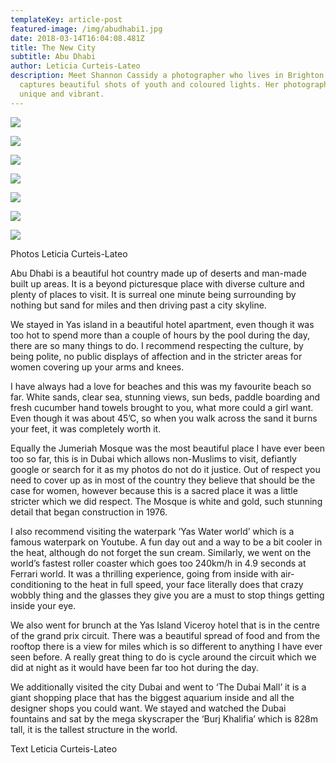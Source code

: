 ```yaml
---
templateKey: article-post
featured-image: /img/abudhabi1.jpg
date: 2018-03-14T16:04:08.481Z
title: The New City
subtitle: Abu Dhabi
author: Leticia Curteis-Lateo
description: Meet Shannon Cassidy a photographer who lives in Brighton who
  captures beautiful shots of youth and coloured lights. Her photography is
  unique and vibrant.
---
```

![](/img/abudhabi1.jpg)

![](/img/abudhabi2.jpg)

![](/img/abudhabi3.jpg)

![](/img/abudhabi4.jpg)

![](/img/abudhabi5.jpg)

![](/img/abudhabi6.jpg)

![](/img/abudhabi7.jpg)

<!--StartFragment-->

Photos Leticia Curteis-Lateo

<!--EndFragment-->

<!--StartFragment-->

Abu Dhabi is a beautiful hot country made up of deserts and man-made built up areas. It is a beyond picturesque place with diverse culture and plenty of places to visit. It is surreal one minute being surrounding by nothing but sand for miles and then driving past a city skyline.

We stayed in Yas island in a beautiful hotel apartment, even though it was too hot to spend more than a couple of hours by the pool during the day, there are so many things to do. I recommend respecting the culture, by being polite, no public displays of affection and in the stricter areas for women covering up your arms and knees.

I have always had a love for beaches and this was my favourite beach so far. White sands, clear sea, stunning views, sun beds, paddle boarding and fresh cucumber hand towels brought to you, what more could a girl want. Even though it was about 45’C, so when you walk across the sand it burns your feet, it was completely worth it.

Equally the Jumeriah Mosque was the most beautiful place I have ever been too so far, this is in Dubai which allows non-Muslims to visit, defiantly google or search for it as my photos do not do it justice. Out of respect you need to cover up as in most of the country they believe that should be the case for women, however because this is a sacred place it was a little stricter which we did respect. The Mosque is white and gold, such stunning detail that began construction in 1976.

I also recommend visiting the waterpark ‘Yas Water world’ which is a famous waterpark on Youtube. A fun day out and a way to be a bit cooler in the heat, although do not forget the sun cream. Similarly, we went on the world’s fastest roller coaster which goes too 240km/h in 4.9 seconds at Ferrari world. It was a thrilling experience, going from inside with air-conditioning to the heat in full speed, your face literally does that crazy wobbly thing and the glasses they give you are a must to stop things getting inside your eye.

We also went for brunch at the Yas Island Viceroy hotel that is in the centre of the grand prix circuit. There was a beautiful spread of food and from the rooftop there is a view for miles which is so different to anything I have ever seen before. A really great thing to do is cycle around the circuit which we did at night as it would have been far too hot during the day.

We additionally visited the city Dubai and went to ‘The Dubai Mall’ it is a giant shopping place that has the biggest aquarium inside and all the designer shops you could want. We stayed and watched the Dubai fountains and sat by the mega skyscraper the ‘Burj Khalifia’ which is 828m tall, it is the tallest structure in the world.

<!--EndFragment-->

<!--StartFragment-->

Text Leticia Curteis-Lateo

<!--EndFragment-->